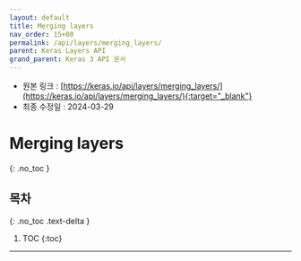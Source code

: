 ```yaml
---
layout: default
title: Merging layers
nav_order: 15+00
permalink: /api/layers/merging_layers/
parent: Keras Layers API
grand_parent: Keras 3 API 문서
---
```


* 원본 링크 : [https://keras.io/api/layers/merging_layers/](https://keras.io/api/layers/merging_layers/){:target="_blank"}
* 최종 수정일 : 2024-03-29

# Merging layers
{: .no_toc }

## 목차
{: .no_toc .text-delta }

1. TOC
{:toc}

---
